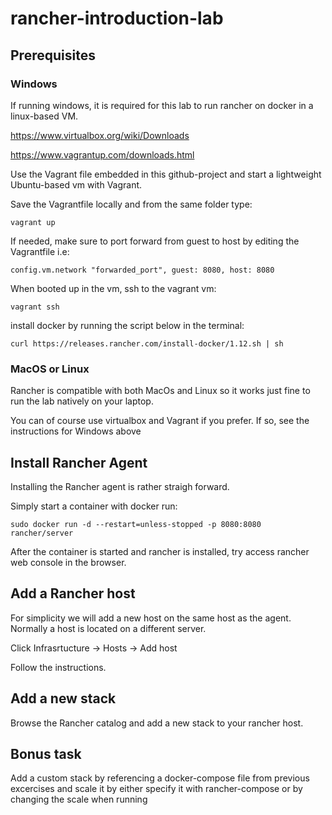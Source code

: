 # rancher-introduction-lab

## Prerequisites

### Windows

If running windows, it is required for this lab to run rancher on docker in a linux-based VM.

https://www.virtualbox.org/wiki/Downloads

https://www.vagrantup.com/downloads.html

Use the Vagrant file embedded in this github-project and start a lightweight Ubuntu-based vm with Vagrant.

Save the Vagrantfile locally and from the same folder type:
```
vagrant up
```
If needed, make sure to port forward from guest to host by editing the Vagrantfile i.e:
```
config.vm.network "forwarded_port", guest: 8080, host: 8080
```

When booted up in the vm, ssh to the vagrant vm:
```
vagrant ssh
```

install docker by running the script below in the terminal:
```
curl https://releases.rancher.com/install-docker/1.12.sh | sh
```


### MacOS or Linux

Rancher is compatible with both MacOs and Linux so it works just fine to run the lab natively on your laptop.

You can of course use virtualbox and Vagrant if you prefer. If so, see the instructions for Windows above

## Install Rancher Agent

Installing the Rancher agent is rather straigh forward.

Simply start a container with docker run:
```
sudo docker run -d --restart=unless-stopped -p 8080:8080 rancher/server
```

After the container is started and rancher is installed, try access rancher web console in the browser.

## Add a Rancher host
For simplicity we will add a new host on the same host as the agent. Normally a host is located on a different server.

Click Infrasrtucture -> Hosts -> Add host

Follow the instructions.

## Add a new stack

Browse the Rancher catalog and add a new stack to your rancher host.

## Bonus task

Add a custom stack by referencing a docker-compose file from previous excercises and scale it by either specify it
with rancher-compose or by changing the scale when running
